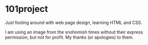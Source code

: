 # 101project

Just fooling around with web page design, learning HTML and CSS.

I am using an image from the snohomish times without their express permission, but not for profit.
My thanks (or apologies) to them.

